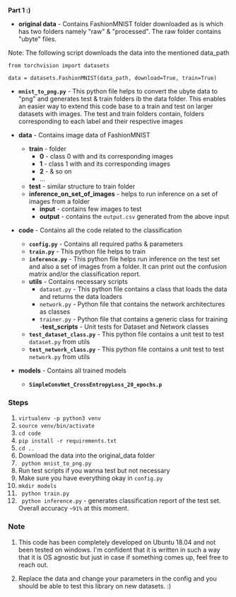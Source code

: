 __Part 1 :)__
- __original data__ - Contains FashionMNIST folder downloaded as is which has two folders namely "raw" & "processed". The raw folder contains "ubyte" files. 

Note: The following script downloads the data into the mentioned data_path
```
from torchvision import datasets

data = datasets.FashionMNIST(data_path, download=True, train=True)
```
- __`mnist_to_png.py`__ - This python file helps to convert the ubyte data to "png" and generates test & train folders ib the data folder. This enables an easier way to extend this code base to a train and test on larger datasets with images. The test and train folders contain, folders corresponding to each label and their respective images 

- __data__ - Contains image data of FashionMNIST
  - __train__ - folder
    - __0__ - class 0 with and its corresponding images 
    - __1__ - class 1 with and its corresponding images 
    - __2__ - & so on
    - ...
  - __test__ - similar structure to train folder
  - __inference_on_set_of_images__ - helps to run inference on a set of images from a folder
    - __input__ - contains few images to test
    - __output__ - contains the `output.csv` generated from the above input
- __code__ - Contains all the code related to the classification
  - __`config.py`__ - Contains all required paths & parameters
  - __`train.py`__ - This python file helps to train
  - __`inference.py`__ - This python file helps run inference on the test set and also a set of images from a folder. It can print out the confusion matrix and/or the classification report.
  - __utils__ - Contains necessary scripts
    - `dataset.py` - This python file contains a class that loads the data and returns the data loaders
    - `network.py` - Python file that contains the network architectures as classes
    - `trainer.py` - Python file that contains a generic class for training
  -__test_scripts__ - Unit tests for Dataset and Network classes
   - __`test_dataset_class.py`__ - This python file contains a unit test to test `dataset.py` from utils
   - __`test_network_class.py`__ - This python file contains a unit test to test `network.py` from utils

- __models__ - Contains all trained models
  - __`SimpleConvNet_CrossEntropyLoss_20_epochs.p`__ 


### Steps

1. ```virtualenv -p python3 venv```
2. ```source venv/bin/activate```
3. ```cd code```
4. ```pip install -r requirements.txt```
5. ```cd ..```
6.  Download the data into the original_data folder
7. ``` python mnist_to_png.py```
8. Run test scripts if you wanna test but not necessary
9. Make sure you have everything okay in ```config.py```
10. ```mkdir models```
11. ``` python train.py```
12. ``` python inference.py``` - generates classification report of the test set. Overall accuracy ```~91%``` at this moment.

### Note

1. This code has been completely developed on Ubuntu 18.04 and not been tested on windows. I'm confident that it is written in such a way that it is OS agnostic but just in case if something comes up, feel free to reach out.

2. Replace the data and change your parameters in the config and you should be able to test this library on new datasets. :)

<!---
### Folder Structure

.
├── code
│   ├── config.py
│   ├── inference.py
│   ├── requirements.txt
│   ├── test_dataset_class.py
│   ├── test_network_class.py
│   ├── train.py
│   └── utils
│       ├── dataset.py
│       ├── network.py
│       └── trainer.py
├── data
│   ├── inference_on_set_of_images
│   │   ├── input
│   │   └── output
│   ├── test
│   │   ├── 1
│   │   ├── 2
│   │   └── 3
│   └── train
│       ├── 1
│       ├── 2
│       └── 3
├── mnist_to_png.py
├── models
│   ├── SimpleConvNet_CrossEntropyLoss_20_epochs.p
│   ├── SimpleConvNet_CrossEntropyLoss_3_epochs.p
│   └── SimpleConvNet_CrossEntropyLoss_5_epochs.p
├── original_data
│   └── FashionMNIST
│       ├── processed
│       └── raw
└── README.md
-->


